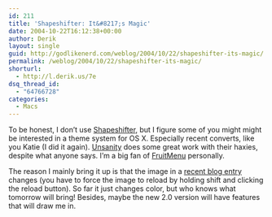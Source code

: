 ```yaml
---
id: 211
title: 'Shapeshifter: It&#8217;s Magic'
date: 2004-10-22T16:12:38+00:00
author: Derik
layout: single
guid: http://godlikenerd.com/weblog/2004/10/22/shapeshifter-its-magic/
permalink: /weblog/2004/10/22/shapeshifter-its-magic/
shorturl:
  - http://l.derik.us/7e
dsq_thread_id:
  - "64766728"
categories:
  - Macs
---
```

To be honest, I don&#8217;t use [Shapeshifter](http://www.unsanity.com/haxies/shapeshifter), but I figure some of you might might be interested in a theme system for OS X. Especially recent converts, like you Katie (I did it again). [Unsanity](http://www.unsanity.com) does some great work with their haxies, despite what anyone says. I&#8217;m a big fan of [FruitMenu](http://www.unsanity.com/haxies/fruitmenu) personally.

The reason I mainly bring it up is that the image in a [recent blog entry](http://www.unsanity.org/archives/000372.php) changes (you have to force the image to reload by holding shift and clicking the reload button). So far it just changes color, but who knows what tomorrow will bring! Besides, maybe the new 2.0 version will have features that will draw me in.